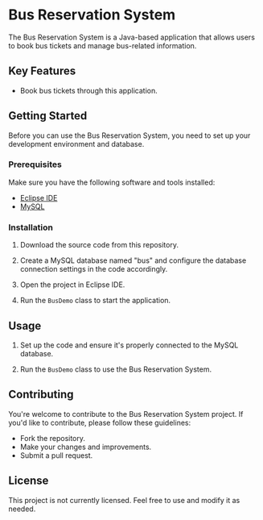# Bus Reservation System

The Bus Reservation System is a Java-based application that allows users to book bus tickets and manage bus-related information.

## Key Features

- Book bus tickets through this application.

## Getting Started

Before you can use the Bus Reservation System, you need to set up your development environment and database.

### Prerequisites

Make sure you have the following software and tools installed:

- [Eclipse IDE](https://www.eclipse.org/downloads/)
- [MySQL](https://dev.mysql.com/downloads/mysql/)

### Installation

1. Download the source code from this repository.

2. Create a MySQL database named "bus" and configure the database connection settings in the code accordingly.

3. Open the project in Eclipse IDE.

4. Run the `BusDemo` class to start the application.

## Usage

1. Set up the code and ensure it's properly connected to the MySQL database.

2. Run the `BusDemo` class to use the Bus Reservation System.

## Contributing

You're welcome to contribute to the Bus Reservation System project. If you'd like to contribute, please follow these guidelines:

- Fork the repository.
- Make your changes and improvements.
- Submit a pull request.

## License

This project is not currently licensed. Feel free to use and modify it as needed.
